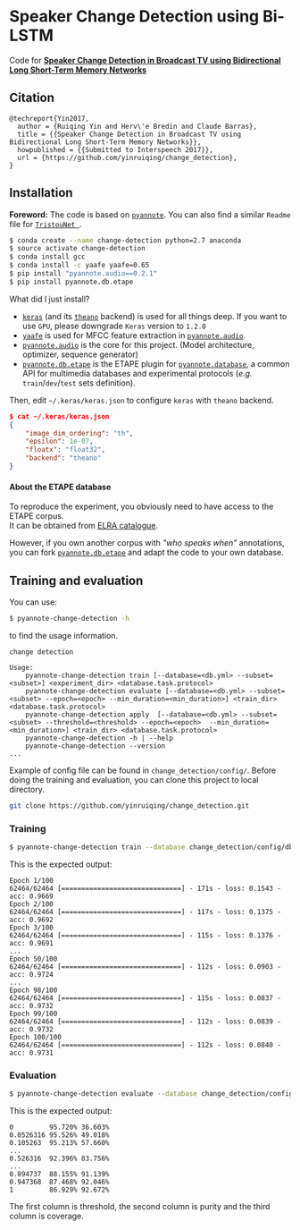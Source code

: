 # Speaker Change Detection using Bi-LSTM
Code for [**Speaker Change Detection in Broadcast TV using Bidirectional Long Short-Term Memory Networks**](https://ocsync.limsi.fr/index.php/s/ZAsqipfZgoZZ8E0)

## Citation

```
@techreport{Yin2017,
  author = {Ruiqing Yin and Herv\'e Bredin and Claude Barras},
  title = {{Speaker Change Detection in Broadcast TV using Bidirectional Long Short-Term Memory Networks}},
  howpublished = {{Submitted to Interspeech 2017}},
  url = {https://github.com/yinruiqing/change_detection},
}
```

## Installation

**Foreword:** The code is based on [`pyannote`](https://github.com/pyannote). You can also find a similar `Readme` file for [`TristouNet `](https://github.com/hbredin/TristouNet).

```bash
$ conda create --name change-detection python=2.7 anaconda
$ source activate change-detection
$ conda install gcc
$ conda install -c yaafe yaafe=0.65
$ pip install "pyannote.audio==0.2.1"
$ pip install pyannote.db.etape
```
What did I just install?

- [`keras`](keras.io) (and its [`theano`](http://deeplearning.net/software/theano/) backend) is used for all things deep. If you want to use `GPU`, please downgrade `Keras` version to `1.2.0`
- [`yaafe`](https://github.com/Yaafe/Yaafe) is used for MFCC feature extraction in [`pyannote.audio`](http://pyannote.github.io).
- [`pyannote.audio`](http://pyannote.github.io) is the core for this project. (Model architecture, optimizer, sequence generator)
- [`pyannote.db.etape`](http://pyannote.github.io) is the ETAPE plugin for [`pyannote.database`](http://pyannote.github.io), a common API for multimedia databases and experimental protocols (*e.g.* `train`/`dev`/`test` sets definition).

Then, edit `~/.keras/keras.json` to configure `keras` with `theano` backend.

```json
$ cat ~/.keras/keras.json
{
    "image_dim_ordering": "th",
    "epsilon": 1e-07,
    "floatx": "float32",
    "backend": "theano"
}
```

#### About the ETAPE database

To reproduce the experiment, you obviously need to have access to the ETAPE corpus.  
It can be obtained from [ELRA catalogue](http://islrn.org/resources/425-777-374-455-4/).

However, if you own another corpus with *"who speaks when"* annotations, you can fork [`pyannote.db.etape`](http://github.com/pyannote/pyannote-db-etape) and adapt the code to your own database. 

## Training and evaluation
You can use:

```bash
$ pyannote-change-detection -h
```
to find the usage information.

```
change detection

Usage:
    pyannote-change-detection train [--database=<db.yml> --subset=<subset>] <experiment_dir> <database.task.protocol>
    pyannote-change-detection evaluate [--database=<db.yml> --subset=<subset> --epoch=<epoch> --min_duration=<min_duration>] <train_dir> <database.task.protocol>
    pyannote-change-detection apply  [--database=<db.yml> --subset=<subset> --threshold=<threshold> --epoch=<epoch>  --min_duration=<min_duration>] <train_dir> <database.task.protocol>
    pyannote-change-detection -h | --help
    pyannote-change-detection --version
...
```
Example of config file can be found in `change_detection/config/`. Before doing the training and evaluation, you can clone this project to local directory. 

```bash
git clone https://github.com/yinruiqing/change_detection.git
```

### Training 

```bash
$ pyannote-change-detection train --database change_detection/config/db.yml --subset train change_detection/config Etape.SpeakerDiarization.TV
```
This is the expected output:

```
Epoch 1/100
62464/62464 [==============================] - 171s - loss: 0.1543 - acc: 0.9669   
Epoch 2/100
62464/62464 [==============================] - 117s - loss: 0.1375 - acc: 0.9692     
Epoch 3/100
62464/62464 [==============================] - 115s - loss: 0.1376 - acc: 0.9691     
...
Epoch 50/100
62464/62464 [==============================] - 112s - loss: 0.0903 - acc: 0.9724  
...
Epoch 98/100
62464/62464 [==============================] - 115s - loss: 0.0837 - acc: 0.9732     
Epoch 99/100
62464/62464 [==============================] - 112s - loss: 0.0839 - acc: 0.9732     
Epoch 100/100
62464/62464 [==============================] - 112s - loss: 0.0840 - acc: 0.9731

```
### Evaluation
```bash
$ pyannote-change-detection evaluate --database change_detection/config/db.yml --subset development change_detection/config/train/Etape.SpeakerDiarization.TV Etape.SpeakerDiarization.TV 
```
This is the expected output:

```
0         95.720% 36.603%
0.0526316 95.526% 49.018%
0.105263  95.213% 57.660%
...
0.526316  92.396% 83.756%
...
0.894737  88.155% 91.139%
0.947368  87.468% 92.046%
1         86.929% 92.672%

```
The first column is threshold, the second column is purity and the third column is coverage. 


